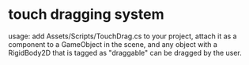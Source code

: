 # touch dragging system

usage: add Assets/Scripts/TouchDrag.cs to your project, attach it as a component to a GameObject in the scene, and any object with a RigidBody2D that is tagged as "draggable" can be dragged by the user.

